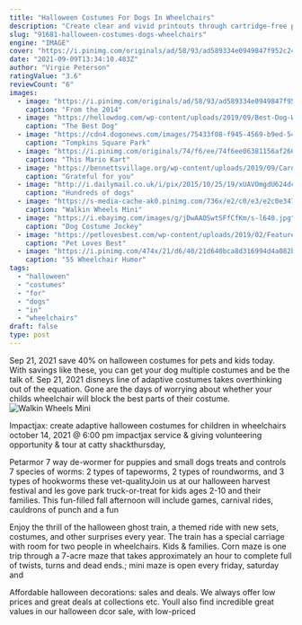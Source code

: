 ```yaml
---
title: "Halloween Costumes For Dogs In Wheelchairs"
description: "Create clear and vivid printouts through cartridge-free printing at home or the at office with the epson workforce et-4750 ecotank multifunction printer."
slug: "91681-halloween-costumes-dogs-wheelchairs"
engine: "IMAGE"
cover: "https://i.pinimg.com/originals/ad/58/93/ad589334e0949847f952c241ff69dfd6.jpg"
date: "2021-09-09T13:34:10.483Z"
author: "Virgie Peterson"
ratingValue: "3.6"
reviewCount: "6"
images:
  - image: "https://i.pinimg.com/originals/ad/58/93/ad589334e0949847f952c241ff69dfd6.jpg"
    caption: "From the 2014"
  - image: "https://hellowdog.com/wp-content/uploads/2019/09/Best-Dog-Wheelchairs-.png"
    caption: "The Best Dog"
  - image: "https://cdn4.dogonews.com/images/75433f08-f945-4569-b9ed-5467a20d8554/nyjd101.jpg"
    caption: "Tompkins Square Park"
  - image: "https://i.pinimg.com/originals/74/f6/ee/74f6ee06381156af266803fe6a2a3fbe.jpg"
    caption: "This Mario Kart"
  - image: "https://bennettsvillage.org/wp-content/uploads/2019/09/Cardinalsgame-768x576.jpg"
    caption: "Grateful for you"
  - image: "http://i.dailymail.co.uk/i/pix/2015/10/25/19/xUAVOmgdU624dcbc526ea8b9df2-0-A_pug_in_a_tarantula_costume_participates_in_the_annual_Tompkins-a-46_1445801369402.jpg"
    caption: "Hundreds of dogs"
  - image: "https://s-media-cache-ak0.pinimg.com/736x/e2/c0/e3/e2c0e347f94d1e5413a6ff36132b289b.jpg"
    caption: "Walkin Wheels Mini"
  - image: "https://i.ebayimg.com/images/g/jDwAAOSwtSFfCfKm/s-l640.jpg"
    caption: "Dog Costume Jockey"
  - image: "https://petlovesbest.com/wp-content/uploads/2019/02/Featured-Image-Dr.-Marty-Nature’s-Feast-696x392.jpg"
    caption: "Pet Loves Best"
  - image: "https://i.pinimg.com/474x/21/d6/40/21d640bca8d316994d4a082b474121af--family-costumes-parenting-done-right.jpg"
    caption: "55 Wheelchair Humor"
tags:
  - "halloween"
  - "costumes"
  - "for"
  - "dogs"
  - "in"
  - "wheelchairs"
draft: false
type: post
---
```


Sep 21, 2021 save 40% on halloween costumes for pets and kids today. With savings like these, you can get your dog multiple costumes and be the talk of. Sep 21, 2021 disneys line of adaptive costumes takes overthinking out of the equation. Gone are the days of worrying about whether your childs wheelchair will block the best parts of their costume.
![Walkin Wheels Mini](https://s-media-cache-ak0.pinimg.com/736x/e2/c0/e3/e2c0e347f94d1e5413a6ff36132b289b.jpg "Walkin Wheels Mini")

Impactjax: create adaptive halloween costumes for children in wheelchairs october 14, 2021 @ 6:00 pm impactjax service &amp; giving volunteering opportunity &amp; tour at catty shackthursday,
<!--inArticleAds-->

<!--galleryOne-->

Petarmor 7 way de-wormer for puppies and small dogs treats and controls 7 species of worms: 2 types of tapeworms, 2 types of roundworms, and 3 types of hookworms these vet-qualityJoin us at our halloween harvest festival and les gove park truck-or-treat for kids ages 2-10 and their families. This fun-filled fall afternoon will include games, carnival rides, cauldrons of punch and a fun
<!--inArticleAds-->

<!--galleryTwo-->

Enjoy the thrill of the halloween ghost train, a themed ride with new sets, costumes, and other surprises every year.  The train has a special carriage with room for two people in wheelchairs. Kids & families. Corn maze is one trip through a 7-acre maze that takes approximately an hour to complete full of twists, turns and dead ends.; mini maze is open every friday, saturday and
<!--galleryThree-->

Affordable halloween decorations: sales and deals. We always offer low prices and great deals at collections etc. Youll also find incredible great values in our halloween dcor sale, with low-priced